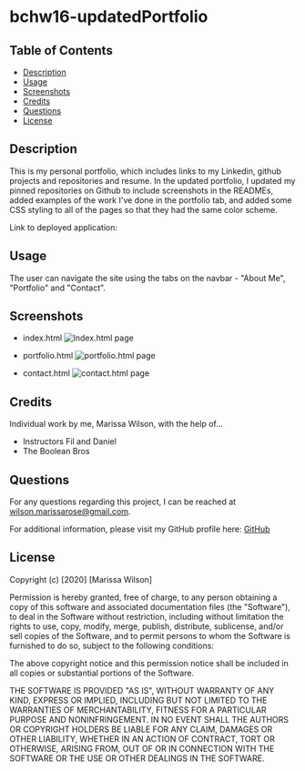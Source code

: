 # bchw16-updatedPortfolio

## Table of Contents

* [Description](#description)
* [Usage](#usage)
* [Screenshots](#screenshots)
* [Credits](#credits)
* [Questions](#questions)
* [License](#license)

## Description

This is my personal portfolio, which includes links to my Linkedin, github projects and repositories and resume.
In the updated portfolio, I updated my pinned repositories on Github to include screenshots in the READMEs, added examples of the work I've done in the portfolio tab, and added some CSS styling to all of the pages so that they had the same color scheme.

Link to deployed application: 

## Usage

The user can navigate the site using the tabs on the navbar - "About Me", "Portfolio" and "Contact".

## Screenshots

* index.html
![Index.html page](images/16-home)

* portfolio.html
![portfolio.html page](images/16-portfolio)

* contact.html
![contact.html page](images/16-contact)

## Credits

Individual work by me, Marissa Wilson, with the help of...
* Instructors Fil and Daniel
* The Boolean Bros

## Questions

For any questions regarding this project, I can be reached at wilson.marissarose@gmail.com.

For additional information, please visit my GitHub profile here:
[GitHub](https://github.com/marissarrwilson)

## License

Copyright (c) [2020] [Marissa Wilson]

Permission is hereby granted, free of charge, to any person obtaining a copy of this software and associated documentation files (the "Software"), to deal in the Software without restriction, including without limitation the rights to use, copy, modify, merge, publish, distribute, sublicense, and/or sell copies of the Software, and to permit persons to whom the Software is furnished to do so, subject to the following conditions:

The above copyright notice and this permission notice shall be included in all copies or substantial portions of the Software.

THE SOFTWARE IS PROVIDED "AS IS", WITHOUT WARRANTY OF ANY KIND, EXPRESS OR IMPLIED, INCLUDING BUT NOT LIMITED TO THE WARRANTIES OF MERCHANTABILITY, FITNESS FOR A PARTICULAR PURPOSE AND NONINFRINGEMENT. IN NO EVENT SHALL THE AUTHORS OR COPYRIGHT HOLDERS BE LIABLE FOR ANY CLAIM, DAMAGES OR OTHER LIABILITY, WHETHER IN AN ACTION OF CONTRACT, TORT OR OTHERWISE, ARISING FROM, OUT OF OR IN CONNECTION WITH THE SOFTWARE OR THE USE OR OTHER DEALINGS IN THE SOFTWARE.
